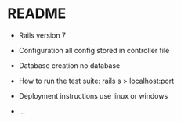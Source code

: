 # README



* Rails version 7

* Configuration all config stored in controller file

* Database creation no database

* How to run the test suite: rails s > localhost:port

* Deployment instructions use linux or windows

* ...
